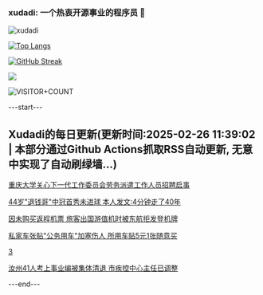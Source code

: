 ### xudadi: 一个热衷开源事业的程序员 👋

![xudadi](https://github-readme-stats-git-masterorgs-github-readme-stats-team.vercel.app/api?username=xudadi)

[![Top Langs](https://github-readme-stats.vercel.app/api/top-langs/?username=xudadi)](https://github.com/anuraghazra/github-readme-stats)

[![GitHub Streak](https://streak-stats.demolab.com?user=xudadi&locale=zh_Hans)](https://git.io/streak-stats)

![](https://raw.githubusercontent.com/xudadi/xudadi/main/assets/github-contribution-grid-snake.svg)

![VISITOR+COUNT](https://komarev.com/ghpvc/?username=xudadi&label=VISITOR+COUNT)


---start---

## Xudadi的每日更新(更新时间:2025-02-26 11:39:02 | 本部分通过Github Actions抓取RSS自动更新, 无意中实现了自动刷绿墙...)

[重庆大学关心下一代工作委员会劳务派遣工作人员招聘启事](https://www.gongkaoleida.com/article/2300423)

[44岁"退钱哥"中冠首秀未进球 本人发文:4分钟走了40年](https://m.163.com/news/article/JP9E1VD205561G0D.html)

[因未购买返程机票 旅客出国游值机时被东航拒发登机牌](https://m.163.com/news/article/JP8KNNVR05561G0D.html)

[私家车张贴"公务用车"加塞伤人 所用车贴5元1张随意买](https://m.163.com/news/article/JPAA9BOE0514R9P4.html)

[3](https://m.163.com/touch/news/sub/domestic)

[汝州41人考上事业编被集体清退 市疾控中心主任已调整](https://m.163.com/news/article/JP95EAFI0514R9P4.html)

---end---
